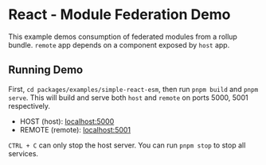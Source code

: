 # React - Module Federation Demo

This example demos consumption of federated modules from a rollup bundle. `remote` app depends on a component exposed by `host` app.

## Running Demo

First, `cd packages/examples/simple-react-esm`, then run `pnpm build` and `pnpm serve`. This will build and serve both `host` and `remote` on ports 5000, 5001 respectively.

- HOST (host): [localhost:5000](http://localhost:5000/)
- REMOTE (remote): [localhost:5001](http://localhost:5001/)

`CTRL + C` can only stop the host server. You can run `pnpm stop` to stop all services.
